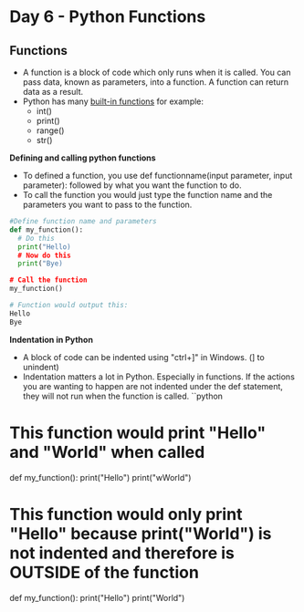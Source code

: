 # Day 6 - Python Functions


## Functions
- A function is a block of code which only runs when it is called. You can pass data, known as parameters, into a function. A function can return data as a result.
- Python has many [built-in functions](https://docs.python.org/3/library/functions.html) for example:
  + int()
  + print()
  + range()
  + str()

**Defining and calling python functions**
- To defined a function, you use def functionname(input parameter, input parameter): followed by what you want the function to do.
- To call the function you would just type the function name and the parameters you want to pass to the function.

```python
#Define function name and parameters
def my_function():
  # Do this
  print("Hello)
  # Now do this
  print("Bye)

# Call the function
my_function()

# Function would output this:
Hello
Bye
```
**Indentation in Python**
- A block of code can be indented using "ctrl+]" in Windows. (] to unindent) 
- Indentation matters a lot in Python. Especially in functions. If the actions you are wanting to happen are not indented under the def statement, they will not run when the function is called.
``python
# This function would print "Hello" and "World" when called
def my_function():
  print("Hello")
  print("wWorld")
  
# This function would only print "Hello" because print("World") is not indented and therefore is OUTSIDE of the function
def my_function():
  print("Hello")
print("World")
```
